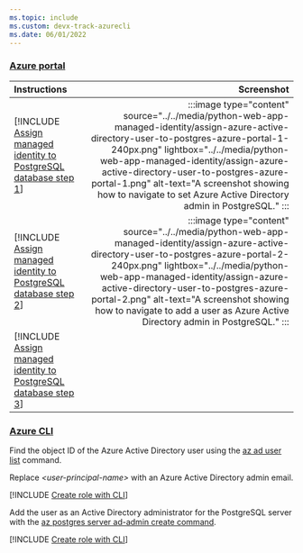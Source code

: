 ```yaml
---
ms.topic: include
ms.custom: devx-track-azurecli
ms.date: 06/01/2022
---
```


### [Azure portal](#tab/managed-identity-azure-portal)

| Instructions    | Screenshot |
|:----------------|-----------:|
| [!INCLUDE [Assign managed identity to PostgreSQL database step 1](<./assign-azure-active-directory-user-to-postgres-azure-portal-1.md>)] | :::image type="content" source="../../media/python-web-app-managed-identity/assign-azure-active-directory-user-to-postgres-azure-portal-1-240px.png" lightbox="../../media/python-web-app-managed-identity/assign-azure-active-directory-user-to-postgres-azure-portal-1.png" alt-text="A screenshot showing how to navigate to set Azure Active Directory admin in PostgreSQL." :::  |
| [!INCLUDE [Assign managed identity to PostgreSQL database step 2](<./assign-azure-active-directory-user-to-postgres-azure-portal-2.md>)] | :::image type="content" source="../../media/python-web-app-managed-identity/assign-azure-active-directory-user-to-postgres-azure-portal-2-240px.png" lightbox="../../media/python-web-app-managed-identity/assign-azure-active-directory-user-to-postgres-azure-portal-2.png" alt-text="A screenshot showing how to navigate to add a user as Azure Active Directory admin in PostgreSQL." ::: |
| [!INCLUDE [Assign managed identity to PostgreSQL database step 3](<./assign-azure-active-directory-user-to-postgres-azure-portal-3.md>)] |  |

### [Azure CLI](#tab/managed-identity-azure-cli)

Find the object ID of the Azure Active Directory user using the [az ad user list](/cli/azure/ad/user#az_ad_user_list) command.

Replace *\<user-principal-name>* with an Azure Active Directory admin email.

[!INCLUDE [Create role with CLI](<./assign-azure-active-directory-user-to-postgres-azure-cli-1.md>)]

Add the user as an Active Directory administrator for the PostgreSQL server with the [az postgres server ad-admin create command](/cli/azure/postgres/server/ad-admin#az_postgres_server_ad_admin_create).

[!INCLUDE [Create role with CLI](<./assign-azure-active-directory-user-to-postgres-azure-cli-2.md>)]
